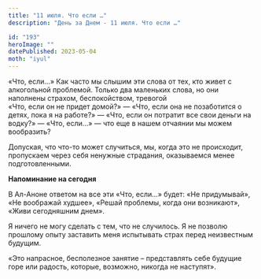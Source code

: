 ```yaml
---
title: "11 июля. Что если …"
description: "День за Днем - 11 июля. Что если …"

id: "193"
heroImage: ""
datePublished: 2023-05-04
moth: "iyul"
---
```


«Что, если…» Как часто мы слышим эти слова от тех, кто живет с алкогольной
проблемой. Только два маленьких слова, но они наполнены страхом,
беспокойством, тревогой  
«Что, если он не придет домой?» — «Что, если она не позаботится о детях, пока
я на работе?» — «Что, если он потратит все свои деньги на водку?» — «Что,
если…» — что еще в нашем отчаянии мы можем вообразить?

Допуская, что что-то может случиться, мы, когда это не происходит, пропускаем
через себя ненужные страдания, оказываемся менее подготовленными.

**Напоминание на сегодня**

В Ал-Аноне ответом на все эти «Что, если…» будет: «Не придумывай», «Не
воображай худшее», «Решай проблемы, когда они возникают», «Живи сегодняшним
днем».

Я ничего не могу сделать с тем, что не случилось. Я не позволю прошлому опыту
заставить меня испытывать страх перед неизвестным будущим.

«Это напрасное, бесполезное занятие – представлять себе будущие горе или
радость, которые, возможно, никогда не наступят».
